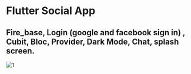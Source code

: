 
# Flutter Social App
## Fire_base, Login (google and facebook sign in) , Cubit, Bloc, Provider, Dark Mode, Chat, splash screen.

![1](https://lh3.googleusercontent.com/fife/AMPSemcf0DakHH4wyDFDV28P06a95EIktw_kOQU4vA_pVncsHj5gVOvj5BiYVyQSDzrGntIKcgMJL3CuNofZ3HjjhgpIEOvXim4jXXqYiXD0O0RrJsGigJWJdmVVXVF0G9DENcG5xUbMaJ-ASw0vIqYKmPXl5IzkC4mcpcZIcEJHgwRq-KFwBkYTShQHGAmVWW2betNC64NhP0xKTRukjf9b2x18RwlV4iHHkWGTtHRuVRs-WSFrCFhAgCFxHABetRR9os5U9rygkmobEJ0wG_-Wrtp1XBnf-DkVPeT9TTfv2_f4L40IQFue1kDRs7JbE-aPscDcgsFZGpQQ0ep_rE5D2EYsnXZLfk914fmYgROADvSgFHADL9ikPeX7b8fWTAQW1a7dDSeJl-Lw3vY8QL-ecX5AnshbHnKZ5YmSYvZ6aPmX_dKyyJGWA4vm1si2bjkCcIDlMjcTY9sKtLQa91-8rvZ3MVdjeP5iRf5UN0YjYVuCBjGqKpsrnDbyXAwsjKSOF3xzJZLf1-1jQZgAx5t1fDW1WHBSql_EwVFeXRIESXqaoDqFV5qOpve9vdwfGU8Jr1afpXEi5duJMqzGokCWZ4kvwJwubdnFFQYXXmBBzzDO8uaG5i--WYQVfxNPkdKf4EucKyeBMaBa90NYPeDEnQ3nsaugBfbpJ4hPAUlihM4SUwtZZNe3O6HvoLvfpp6cutKkN1D5T1LPjP5wzJoh3n4fnszriWORJXwq3asf6mQN0xsawBSUVpSboqWnHkUabo5suv9S8QGyyPl8n5sq_zC6TLNO9hrHFYIQsX8bw6gAEf-Gqec2X2XrG1y3IKSHRdvxDKoRXelgYr0fyTQbJ_sPG-_ZWvRemhH9tZ2saH2rAoD3_P6Rl0QJpkU8aBFqlgQoTI0TgLiHJHkitozppBvG8J2sgSXGFRpkmwjqUuA9LwKHab-FFN_sp4_ESNgNVO14NnUYOd8zUMrALmdbC4Dl0x3b-y3frIBrrDYg4rDWxDto82afwq2AXfRmUPhJxIl8kJaYABqEr4d7tCPAX_BcAGvt-uRbWTjtE3OpLDTUvZX3Q6F0JOMCxoHsocybxMtq0HIsRT6tzl_xRTZ-_66c6u5x76Q_DwSycPCC7IF57XaLPr4H1v8UP10S6YbB074806oZpJGHsVx1G9dZARYeGHS3iVrys7x8Lm54S2A7wnid61V1fla64DLGCc0qvcz_9AAHeMx2TyIQG_2N_B2hZkPgk9Iwt9ypcYv4wi9p5RRKmGwc0BMBjG2-mzh5VBz50sOVncIX4rmo6k0SxxeaXRcqgaapEraUy1IaKut9pl1-_uAZjtjx4gpzi9PkHh2ZHuA5r9TxWX8X-KLLNIReE3X44Gejmlz441ys80enLmHs6DXLKyZpLAf9n6nGzaMtKstqfHDUPLrh79iaRbqXsHFAzdi7C6-y7rWx7b43Sjc_iSfqPJ94QyCtUjpJCFmnhew--Tr39DhmswEep6pzx0oXQEng-LwY-VvWfwSUDG47ZLkf70CybJfAVOlGTXC3IHtJQJLzMYfIURN2_bZN_FDuSxoYRXIF=w1366-h657)

